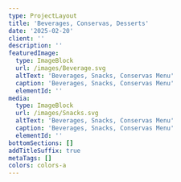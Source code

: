 ```yaml
---
type: ProjectLayout
title: 'Beverages, Conservas, Desserts'
date: '2025-02-20'
client: ''
description: ''
featuredImage:
  type: ImageBlock
  url: /images/Beverage.svg
  altText: 'Beverages, Snacks, Conservas Menu'
  caption: 'Beverages, Snacks, Conservas Menu'
  elementId: ''
media:
  type: ImageBlock
  url: /images/Snacks.svg
  altText: 'Beverages, Snacks, Conservas Menu'
  caption: 'Beverages, Snacks, Conservas Menu'
  elementId: ''
bottomSections: []
addTitleSuffix: true
metaTags: []
colors: colors-a
---
```

